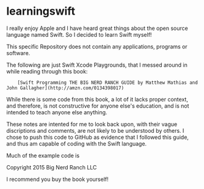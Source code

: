 # learningswift
I really enjoy Apple and I have heard great things about the open source language named Swift. So I decided to learn Swift myself!


This specific Repository does not contain any applications, programs or software.

The following are just Swift Xcode Playgrounds, that I messed around in while reading through this book:

        [Swift Programming THE BIG NERD RANCH GUIDE by Matthew Mathias and John Gallagher](http://amzn.com/0134398017)

While there is some code from this book, a lot of it lacks proper context, and therefore, is not constructive for anyone else's education, and is not intended to teach anyone else anything.

These notes are intented for me to look back upon, with their vague discriptions and comments, are not likely to be understood by others.
  I chose to push this code to GitHub as evidence that I followed this guide, and thus am capable of coding with the Swift language.



Much of the example code is


Copyright 2015 Big Nerd Ranch LLC


I recommend you buy the book yourself!
